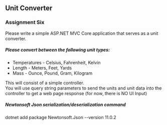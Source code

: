 ## Unit Converter
### Assignment Six

Please write a simple ASP.NET MVC Core application that serves as a unit converter.

##### Please convert between the following unit types:
* Temperatures - Celsius, Fahrenheit, Kelvin
* Length - Meters, Feet, Yards
* Mass - Ounce, Pound, Gram, Kilogram

This will consist of a simple controller.\
You will use query string parameters to send the units and unit data into the controller to get a web page response (for now, there is NO UI Input)

##### Newtonsoft Json serialization/deserialization command
dotnet add package Newtonsoft.Json --version 11.0.2